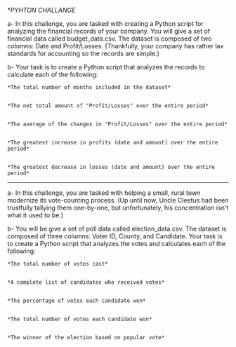 **PYHTON CHALLANGE*

a- In this challenge, you are tasked with creating a Python script for analyzing the financial records of your company. You will give a set of financial data called budget_data.csv. The dataset is composed of two columns: Date and Profit/Losses. (Thankfully, your company has rather lax standards for accounting so the records are simple.)


b- Your task is to create a Python script that analyzes the records to calculate each of the following:


    *The total number of months included in the dataset*


    *The net total amount of "Profit/Losses" over the entire period*


    *The average of the changes in "Profit/Losses" over the entire period*


    *The greatest increase in profits (date and amount) over the entire period*


    *The greatest decrease in losses (date and amount) over the entire period*

-------------------------------------------------------------------------------------------------------------------------------------------
a- In this challenge, you are tasked with helping a small, rural town modernize its vote-counting process. (Up until now, Uncle Cleetus had been trustfully tallying them one-by-one, but unfortunately, his concentration isn't what it used to be.)


b- You will be give a set of poll data called election_data.csv. The dataset is composed of three columns: Voter ID, County, and Candidate. Your task is to create a Python script that analyzes the votes and calculates each of the following:


    *The total number of votes cast*


    *A complete list of candidates who received votes*


    *The percentage of votes each candidate won*


    *The total number of votes each candidate won*


    *The winner of the election based on popular vote*
